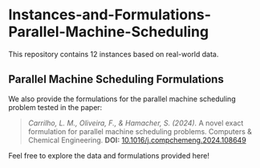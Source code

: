 # Instances-and-Formulations-Parallel-Machine-Scheduling
This repository contains 12 instances based on real-world data.

## Parallel Machine Scheduling Formulations
We also provide the formulations for the parallel machine scheduling problem tested in the paper:

> *Carrilho, L. M., Oliveira, F., & Hamacher, S. (2024).*
> A novel exact formulation for parallel machine scheduling problems.
> Computers & Chemical Engineering.
> **DOI:** [10.1016/j.compchemeng.2024.108649](https://doi.org/10.1016/j.compchemeng.2024.108649)


Feel free to explore the data and formulations provided here!
